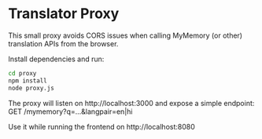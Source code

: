 # Translator Proxy

This small proxy avoids CORS issues when calling MyMemory (or other) translation APIs from the browser.

Install dependencies and run:

```bash
cd proxy
npm install
node proxy.js
```

The proxy will listen on http://localhost:3000 and expose a simple endpoint:
GET /mymemory?q=...&langpair=en|hi

Use it while running the frontend on http://localhost:8080
